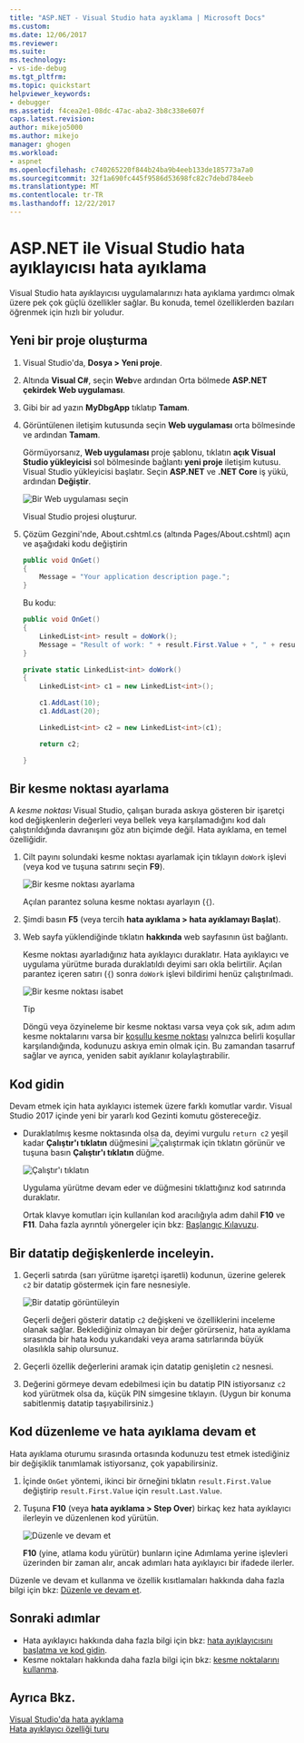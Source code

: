 ```yaml
---
title: "ASP.NET - Visual Studio hata ayıklama | Microsoft Docs"
ms.custom: 
ms.date: 12/06/2017
ms.reviewer: 
ms.suite: 
ms.technology:
- vs-ide-debug
ms.tgt_pltfrm: 
ms.topic: quickstart
helpviewer_keywords:
- debugger
ms.assetid: f4cea2e1-08dc-47ac-aba2-3b8c338e607f
caps.latest.revision: 
author: mikejo5000
ms.author: mikejo
manager: ghogen
ms.workload:
- aspnet
ms.openlocfilehash: c740265220f844b24ba9b4eeb133de185773a7a0
ms.sourcegitcommit: 32f1a690fc445f9586d53698fc82c7debd784eeb
ms.translationtype: MT
ms.contentlocale: tr-TR
ms.lasthandoff: 12/22/2017
---
```

# <a name="debug-aspnet-with-the-visual-studio-debugger"></a>ASP.NET ile Visual Studio hata ayıklayıcısı hata ayıklama

Visual Studio hata ayıklayıcısı uygulamalarınızı hata ayıklama yardımcı olmak üzere pek çok güçlü özellikler sağlar. Bu konuda, temel özelliklerden bazıları öğrenmek için hızlı bir yoludur.

## <a name="create-a-new-project"></a>Yeni bir proje oluşturma 

1. Visual Studio'da, **Dosya > Yeni proje**.

1. Altında **Visual C#**, seçin **Web**ve ardından Orta bölmede **ASP.NET çekirdek Web uygulaması**.

1. Gibi bir ad yazın **MyDbgApp** tıklatıp **Tamam**.

1. Görüntülenen iletişim kutusunda seçin **Web uygulaması** orta bölmesinde ve ardından **Tamam**.

     Görmüyorsanız, **Web uygulaması** proje şablonu, tıklatın **açık Visual Studio yükleyicisi** sol bölmesinde bağlantı **yeni proje** iletişim kutusu. Visual Studio yükleyicisi başlatır. Seçin **ASP.NET** ve **.NET Core** iş yükü, ardından **Değiştir**.

    ![Bir Web uygulaması seçin](../debugger/media/dbg-qs-aspnet-choose-web-app.png)

    Visual Studio projesi oluşturur.

1. Çözüm Gezgini'nde, About.cshtml.cs (altında Pages/About.cshtml) açın ve aşağıdaki kodu değiştirin

    ```c#
    public void OnGet()
    {
        Message = "Your application description page.";
    }
    ```

    Bu kodu:

    ```c#
    public void OnGet()
    {
        LinkedList<int> result = doWork();
        Message = "Result of work: " + result.First.Value + ", " + result.First.Value;
    }

    private static LinkedList<int> doWork()
    {
        LinkedList<int> c1 = new LinkedList<int>();

        c1.AddLast(10);
        c1.AddLast(20);

        LinkedList<int> c2 = new LinkedList<int>(c1);

        return c2;

    }
    ```

## <a name="set-a-breakpoint"></a>Bir kesme noktası ayarlama

A *kesme noktası* Visual Studio, çalışan burada askıya gösteren bir işaretçi kod değişkenlerin değerleri veya bellek veya karşılamadığını kod dalı çalıştırıldığında davranışını göz atın biçimde değil. Hata ayıklama, en temel özelliğidir.

1. Cilt payını solundaki kesme noktası ayarlamak için tıklayın `doWork` işlevi (veya kod ve tuşuna satırını seçin **F9**).

    ![Bir kesme noktası ayarlama](../debugger/media/dbg-qs-set-breakpoint-aspnet.png)

    Açılan parantez soluna kesme noktası ayarlayın (`{`).

1. Şimdi basın **F5** (veya tercih **hata ayıklama > hata ayıklamayı Başlat**).

1. Web sayfa yüklendiğinde tıklatın **hakkında** web sayfasının üst bağlantı.

    Kesme noktası ayarladığınız hata ayıklayıcı duraklatır. Hata ayıklayıcı ve uygulama yürütme burada duraklatıldı deyimi sarı okla belirtilir. Açılan parantez içeren satırı (`{`) sonra `doWork` işlevi bildirimi henüz çalıştırılmadı.

    ![Bir kesme noktası isabet](../debugger/media/dbg-qs-hit-breakpoint-aspnet.png)

    > [!TIP]
    > Döngü veya özyineleme bir kesme noktası varsa veya çok sık, adım adım kesme noktalarını varsa bir [koşullu kesme noktası](../debugger/using-breakpoints.md#BKMK_Specify_a_breakpoint_condition_using_a_code_expression) yalnızca belirli koşullar karşılandığında, kodunuzu askıya emin olmak için. Bu zamandan tasarruf sağlar ve ayrıca, yeniden sabit ayıklanır kolaylaştırabilir.

## <a name="navigate-code"></a>Kod gidin

Devam etmek için hata ayıklayıcı istemek üzere farklı komutlar vardır. Visual Studio 2017 içinde yeni bir yararlı kod Gezinti komutu göstereceğiz.

- Duraklatılmış kesme noktasında olsa da, deyimi vurgulu `return c2` yeşil kadar **Çalıştır'ı tıklatın** düğmesini ![çalıştırmak için tıklatın](../debugger/media/dbg-tour-run-to-click.png) görünür ve tuşuna basın **Çalıştır'ı tıklatın** düğme.

    ![Çalıştır'ı tıklatın](../debugger/media/dbg-qs-run-to-click-aspnet.png)

    Uygulama yürütme devam eder ve düğmesini tıklattığınız kod satırında duraklatır.

    Ortak klavye komutları için kullanılan kod aracılığıyla adım dahil **F10** ve **F11**. Daha fazla ayrıntılı yönergeler için bkz: [Başlangıç Kılavuzu](../debugger/getting-started-with-the-debugger.md).

## <a name="inspect-variables-in-a-datatip"></a>Bir datatip değişkenlerde inceleyin.

1. Geçerli satırda (sarı yürütme işaretçi işaretli) kodunun, üzerine gelerek `c2` bir datatip göstermek için fare nesnesiyle.

    ![Bir datatip görüntüleyin](../debugger/media/dbg-qs-data-tip-aspnet.png)

    Geçerli değeri gösterir datatip `c2` değişkeni ve özelliklerini inceleme olanak sağlar. Beklediğiniz olmayan bir değer görürseniz, hata ayıklama sırasında bir hata kodu yukarıdaki veya arama satırlarında büyük olasılıkla sahip olursunuz. 

2. Geçerli özellik değerlerini aramak için datatip genişletin `c2` nesnesi.

3. Değerini görmeye devam edebilmesi için bu datatip PIN istiyorsanız `c2` kod yürütmek olsa da, küçük PIN simgesine tıklayın. (Uygun bir konuma sabitlenmiş datatip taşıyabilirsiniz.)

## <a name="edit-code-and-continue-debugging"></a>Kod düzenleme ve hata ayıklama devam et

Hata ayıklama oturumu sırasında ortasında kodunuzu test etmek istediğiniz bir değişiklik tanımlamak istiyorsanız, çok yapabilirsiniz.

1. İçinde `OnGet` yöntemi, ikinci bir örneğini tıklatın `result.First.Value` değiştirip `result.First.Value` için `result.Last.Value`.

1. Tuşuna **F10** (veya **hata ayıklama > Step Over**) birkaç kez hata ayıklayıcı ilerleyin ve düzenlenen kod yürütün.

    ![Düzenle ve devam et](../debugger/media/dbg-qs-edit-and-continue-aspnet.png "Düzenle ve devam et")

    **F10** (yine, atlama kodu yürütür) bunların içine Adımlama yerine işlevleri üzerinden bir zaman alır, ancak adımları hata ayıklayıcı bir ifadede ilerler.

Düzenle ve devam et kullanma ve özellik kısıtlamaları hakkında daha fazla bilgi için bkz: [Düzenle ve devam et](../debugger/edit-and-continue.md).

## <a name="next-steps"></a>Sonraki adımlar

- Hata ayıklayıcı hakkında daha fazla bilgi için bkz: [hata ayıklayıcısını başlatma ve kod gidin](../debugger/getting-started-with-the-debugger.md).
- Kesme noktaları hakkında daha fazla bilgi için bkz: [kesme noktalarını kullanma](../debugger/using-breakpoints.md).

## <a name="see-also"></a>Ayrıca Bkz.  
 [Visual Studio'da hata ayıklama](../debugger/index.md)  
 [Hata ayıklayıcı özelliği turu](../debugger/debugger-feature-tour.md)

